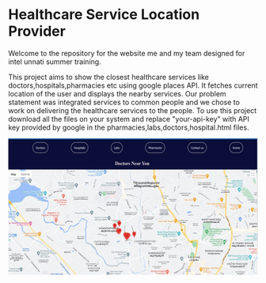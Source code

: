 # Healthcare Service Location Provider 

Welcome to the repository for the website me and my team designed for intel unnati summer training. 

This project aims to show the closest healthcare services like doctors,hospitals,pharmacies etc using google places API.
It fetches current location of the user and displays the nearby services.
Our problem statement was integrated services to common people and we chose to work on delivering the healthcare services to the people.
To use this project download all the files on your system and replace "your-api-key" with API key provided by google in the pharmacies,labs,doctors,hospital.html files.


![Picture of website](ss.jpg)
